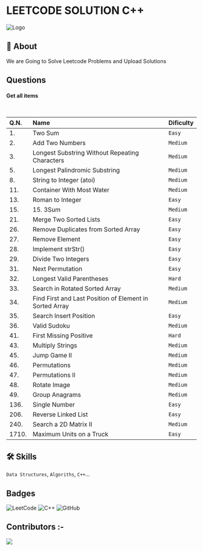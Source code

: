 
# LEETCODE SOLUTION C++



![Logo](https://upload.wikimedia.org/wikipedia/commons/0/0a/LeetCode_Logo_black_with_text.svg)


## 🚀 About 
We are Going to Solve Leetcode Problems and Upload Solutions 


## Questions

#### Get all items

```[https://leetcode.com/problemset/all/]
  
```

|Q.N.|  Name | Dificulty     |  
| :-------- | :------- | :------------------------- |
| 1. |Two Sum | `Easy` | 
|2. |Add Two Numbers|`Medium`|
|3. |Longest Substring Without Repeating Characters|`Medium`|
|5. |Longest Palindromic Substring|`Medium`|
|8. |String to Integer (atoi)|`Medium`|
|11. |Container With Most Water|`Medium`|
|13. |Roman to Integer|`Easy`|
|15. |15. 3Sum|`Medium`|
|21. |Merge Two Sorted Lists|`Easy`|
|26. |Remove Duplicates from Sorted Array|`Easy`|
|27. |Remove Element|`Easy`|
|28. |Implement strStr()|`Easy`|
|29. |Divide Two Integers|`Easy`|
|31.| Next Permutation|`Easy`|
|32. |Longest Valid Parentheses|`Hard`|
|33. |Search in Rotated Sorted Array|`Medium`|
|34. |Find First and Last Position of Element in Sorted Array|`Medium`|
|35. |Search Insert Position|`Easy`|
|36. |Valid Sudoku|`Medium`|
|41. |First Missing Positive|`Hard`|
|43. |Multiply Strings|`Medium`|
|45. |Jump Game II|`Medium`|
|46. |Permutations|`Medium`|
|47. |Permutations II|`Medium`|
|48. |Rotate Image|`Medium`|
|49. |Group Anagrams|`Medium`|
|136. |Single Number|`Easy`|
|206. |Reverse Linked List|`Easy`|
|240. |Search a 2D Matrix II|`Medium`|
|1710. |Maximum Units on a Truck|`Easy`|




## 🛠 Skills
`Data Structures`, `Algoriths`, `C++`...


## Badges
![LeetCode](https://img.shields.io/badge/LeetCode-000000?style=for-the-badge&logo=LeetCode&logoColor=#d16c06)
![C++](https://img.shields.io/badge/c++-%2300599C.svg?style=for-the-badge&logo=c%2B%2B&logoColor=white)
![GitHub](https://img.shields.io/badge/github-%23121011.svg?style=for-the-badge&logo=github&logoColor=white)

## Contributors :-


<!-- Copy-paste in your Readme.md file -->

<a href = "https://github.com/Tanu-N-Prabhu/Python/graphs/contributors">
  <img src = "https://contrib.rocks/image?repo=TridibD004/Leetcode-Solutions"/>
</a>



